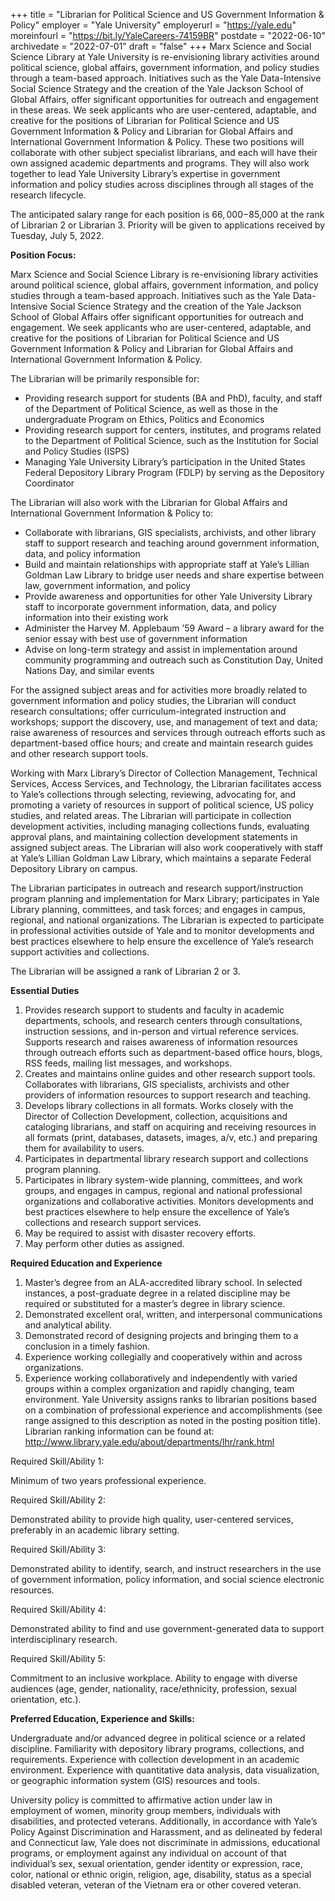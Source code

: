 +++
title = "Librarian for Political Science and US Government Information & Policy"
employer = "Yale University"
employerurl = "https://yale.edu"
moreinfourl = "https://bit.ly/YaleCareers-74159BR"
postdate = "2022-06-10"
archivedate = "2022-07-01"
draft = "false"
+++
Marx Science and Social Science Library at Yale University is re-envisioning library activities around political science, global affairs, government information, and policy studies through a team-based approach. Initiatives such as the Yale Data-Intensive Social Science Strategy and the creation of the Yale Jackson School of Global Affairs, offer significant opportunities for outreach and engagement in these areas. We seek applicants who are user-centered, adaptable, and creative for the positions of Librarian for Political Science and US Government Information & Policy and Librarian for Global Affairs and International Government Information & Policy. These two positions will collaborate with other subject specialist librarians, and each will have their own assigned academic departments and programs. They will also work together to lead Yale University Library’s expertise in government information and policy studies across disciplines through all stages of the research lifecycle.

The anticipated salary range for each position is $66,000-$85,000 at the rank of Librarian 2 or Librarian 3.  Priority will be given to applications received by Tuesday, July 5, 2022.

**Position Focus:**

Marx Science and Social Science Library is re-envisioning library activities around political science, global affairs, government information, and policy studies through a team-based approach. Initiatives such as the Yale Data-Intensive Social Science Strategy and the creation of the Yale Jackson School of Global Affairs offer significant opportunities for outreach and engagement. We seek applicants who are user-centered, adaptable, and creative for the positions of Librarian for Political Science and US Government Information & Policy and Librarian for Global Affairs and International Government Information & Policy.

The Librarian will be primarily responsible for:

- Providing research support for students (BA and PhD), faculty, and staff of the Department of Political Science, as well as those in the undergraduate Program on Ethics, Politics and Economics
- Providing research support for centers, institutes, and programs related to the Department of Political Science, such as the Institution for Social and Policy Studies (ISPS)
- Managing Yale University Library’s participation in the United States Federal Depository Library Program (FDLP) by serving as the Depository Coordinator

The Librarian will also work with the Librarian for Global Affairs and International Government Information & Policy to:

- Collaborate with librarians, GIS specialists, archivists, and other library staff to support research and teaching around government information, data, and policy information
- Build and maintain relationships with appropriate staff at Yale’s Lillian Goldman Law Library to bridge user needs and share expertise between law, government information, and policy
- Provide awareness and opportunities for other Yale University Library staff to incorporate government information, data, and policy information into their existing work
- Administer the Harvey M. Applebaum ’59 Award – a library award for the senior essay with best use of government information
- Advise on long-term strategy and assist in implementation around community programming and outreach such as Constitution Day, United Nations Day, and similar events

For the assigned subject areas and for activities more broadly related to government information and policy studies, the Librarian will conduct research consultations; offer curriculum-integrated instruction and workshops; support the discovery, use, and management of text and data; raise awareness of resources and services through outreach efforts such as department-based office hours; and create and maintain research guides and other research support tools.

Working with Marx Library’s Director of Collection Management, Technical Services, Access Services, and Technology, the Librarian facilitates access to Yale’s collections through selecting, reviewing, advocating for, and promoting a variety of resources in support of political science, US policy studies, and related areas. The Librarian will participate in collection development activities, including managing collections funds, evaluating approval plans, and maintaining collection development statements in assigned subject areas. The Librarian will also work cooperatively with staff at Yale’s Lillian Goldman Law Library, which maintains a separate Federal Depository Library on campus. 

The Librarian participates in outreach and research support/instruction program planning and implementation for Marx Library; participates in Yale Library planning, committees, and task forces; and engages in campus, regional, and national organizations. The Librarian is expected to participate in professional activities outside of Yale and to monitor developments and best practices elsewhere to help ensure the excellence of Yale’s research support activities and collections.

The Librarian will be assigned a rank of Librarian 2 or 3.

**Essential Duties**

1. Provides research support to students and faculty in academic departments, schools, and research centers through consultations, instruction sessions, and in-person and virtual reference services. Supports research and raises awareness of information resources through outreach efforts such as department-based office hours, blogs, RSS feeds, mailing list messages, and workshops. 
2. Creates and maintains online guides and other research support tools. Collaborates with librarians, GIS specialists, archivists and other providers of information resources to support research and teaching. 
3. Develops library collections in all formats. Works closely with the Director of Collection Development, collection, acquisitions and cataloging librarians, and staff on acquiring and receiving resources in all formats (print, databases, datasets, images, a/v, etc.) and preparing them for availability to users. 
4. Participates in departmental library research support and collections program planning. 
5. Participates in library system-wide planning, committees, and work groups, and engages in campus, regional and national professional organizations and collaborative activities. Monitors developments and best practices elsewhere to help ensure the excellence of Yale’s collections and research support services. 
6. May be required to assist with disaster recovery efforts. 
7. May perform other duties as assigned.

**Required Education and Experience**

1. Master’s degree from an ALA-accredited library school. In selected instances, a post-graduate degree in a related discipline may be required or substituted for a master’s degree in library science. 
2. Demonstrated excellent oral, written, and interpersonal communications and analytical ability. 
3. Demonstrated record of designing projects and bringing them to a conclusion in a timely fashion. 
4. Experience working collegially and cooperatively within and across organizations. 
5. Experience working collaboratively and independently with varied groups within a complex organization and rapidly changing, team environment. Yale University assigns ranks to librarian positions based on a combination of professional experience and accomplishments (see range assigned to this description as noted in the posting position title). Librarian ranking information can be found at: http://www.library.yale.edu/about/departments/lhr/rank.html

Required Skill/Ability 1:

Minimum of two years professional experience.

Required Skill/Ability 2:

Demonstrated ability to provide high quality, user-centered services, preferably in an academic library setting.

Required Skill/Ability 3:

Demonstrated ability to identify, search, and instruct researchers in the use of government information, policy information, and social science electronic resources.

Required Skill/Ability 4:

Demonstrated ability to find and use government-generated data to support interdisciplinary research.

Required Skill/Ability 5:

Commitment to an inclusive workplace. Ability to engage with diverse audiences (age, gender, nationality, race/ethnicity, profession, sexual orientation, etc.).

**Preferred Education, Experience and Skills:**

Undergraduate and/or advanced degree in political science or a related discipline. Familiarity with depository library programs, collections, and requirements. Experience with collection development in an academic environment. Experience with quantitative data analysis, data visualization, or geographic information system (GIS) resources and tools.

University policy is committed to affirmative action under law in employment of women, minority group members, individuals with disabilities, and protected veterans. Additionally, in accordance with Yale’s Policy Against Discrimination and Harassment, and as delineated by federal and Connecticut law, Yale does not discriminate in admissions, educational programs, or employment against any individual on account of that individual’s sex, sexual orientation, gender identity or expression, race, color, national or ethnic origin, religion, age, disability, status as a special disabled veteran, veteran of the Vietnam era or other covered veteran.